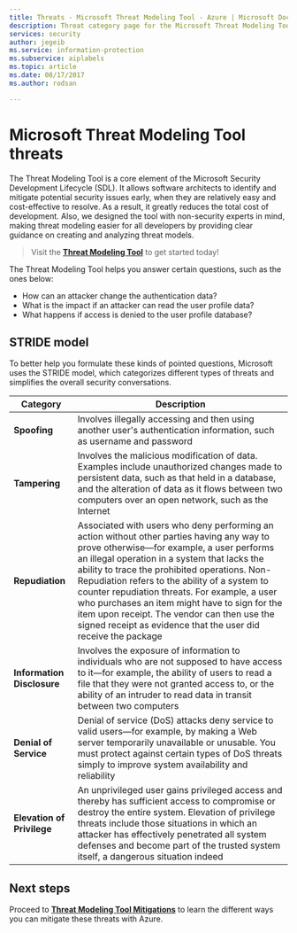 ```yaml
---
title: Threats - Microsoft Threat Modeling Tool - Azure | Microsoft Docs
description: Threat category page for the Microsoft Threat Modeling Tool, containing categories for all exposed generated threats.
services: security
author: jegeib
ms.service: information-protection
ms.subservice: aiplabels
ms.topic: article
ms.date: 08/17/2017
ms.author: rodsan

---
```


# Microsoft Threat Modeling Tool threats

The Threat Modeling Tool is a core element of the Microsoft Security Development Lifecycle (SDL). It allows software architects to identify and mitigate potential security issues early, when they are relatively easy and cost-effective to resolve. As a result, it greatly reduces the total cost of development. Also, we designed the tool with non-security experts in mind, making threat modeling easier for all developers by providing clear guidance on creating and analyzing threat models.

> Visit the **[Threat Modeling Tool](threat-modeling-tool.md)** to get started today!

The Threat Modeling Tool helps you answer certain questions, such as the ones below:

* How can an attacker change the authentication data?
* What is the impact if an attacker can read the user profile data?
* What happens if access is denied to the user profile database?

## STRIDE model

To better help you formulate these kinds of pointed questions, Microsoft uses the STRIDE model, which categorizes different types of threats and simplifies the overall security conversations.

| Category | Description |
| -------- | ----------- |
| **Spoofing** | Involves illegally accessing and then using another user's authentication information, such as username and password |
| **Tampering** | Involves the malicious modification of data. Examples include unauthorized changes made to persistent data, such as that held in a database, and the alteration of data as it flows between two computers over an open network, such as the Internet |
| **Repudiation** | Associated with users who deny performing an action without other parties having any way to prove otherwise—for example, a user performs an illegal operation in a system that lacks the ability to trace the prohibited operations. Non-Repudiation refers to the ability of a system to counter repudiation threats. For example, a user who purchases an item might have to sign for the item upon receipt. The vendor can then use the signed receipt as evidence that the user did receive the package |
| **Information Disclosure** | Involves the exposure of information to individuals who are not supposed to have access to it—for example, the ability of users to read a file that they were not granted access to, or the ability of an intruder to read data in transit between two computers |
| **Denial of Service** | Denial of service (DoS) attacks deny service to valid users—for example, by making a Web server temporarily unavailable or unusable. You must protect against certain types of DoS threats simply to improve system availability and reliability |
| **Elevation of Privilege** | An unprivileged user gains privileged access and thereby has sufficient access to compromise or destroy the entire system. Elevation of privilege threats include those situations in which an attacker has effectively penetrated all system defenses and become part of the trusted system itself, a dangerous situation indeed |

## Next steps

Proceed to **[Threat Modeling Tool Mitigations](threat-modeling-tool-mitigations.md)** to learn the different ways you can mitigate these threats with Azure.
